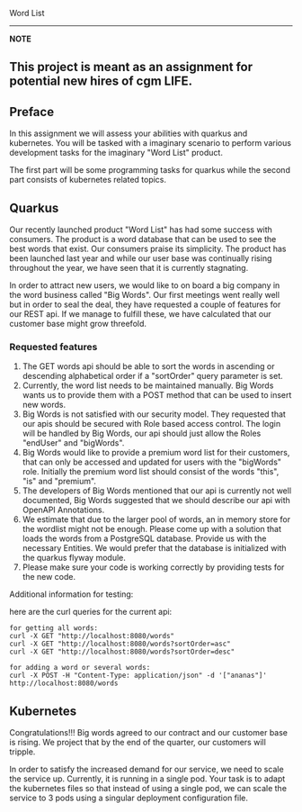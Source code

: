 Word List

---
**NOTE**

This project is meant as an assignment for potential new hires of cgm LIFE.
---

## Preface
In this assignment we will assess your abilities with quarkus and kubernetes. You will be tasked with a imaginary 
scenario to perform various development tasks for the imaginary "Word List" product.

The first part will be some programming tasks for quarkus while the second part consists of kubernetes related 
topics.

## Quarkus

Our recently launched product "Word List" has had some success with consumers. The product is a word database
that can be used to see the best words that exist. Our consumers praise its simplicity. The product has been launched 
last year and while our user base was continually rising throughout the year, we have seen that it is currently 
stagnating.

In order to attract new users, we would like to on board a big company in the word business called "Big Words".
Our first meetings went really well but in order to seal the deal, they have requested a couple of features for our 
REST api. If we manage to fulfill these, we have calculated that our customer base might grow threefold.

### Requested features

1. The GET words api should be able to sort the words in ascending or descending alphabetical order if a "sortOrder"
query parameter is set.
2. Currently, the word list needs to be maintained manually. Big Words wants us to provide them with a POST method that 
can be used to insert new words.
3. Big Words is not satisfied with our security model. They requested that our apis should be secured with Role based 
access control. The login will be handled by Big Words, our api should just allow the Roles "endUser" and "bigWords".
4. Big Words would like to provide a premium word list for their customers, that can only be accessed and updated for
users with the "bigWords" role. Initially the premium word list should consist of the words "this", "is" and "premium".
5. The developers of Big Words mentioned that our api is currently not well documented, Big Words suggested that we 
should describe our api with OpenAPI Annotations.
6. We estimate that due to the larger pool of words, an in memory store for the wordlist might not be enough. Please 
come up with a solution that loads the words from a PostgreSQL database. Provide us with the necessary Entities. We 
would prefer that the database is initialized with the quarkus flyway module.
7. Please make sure your code is working correctly by providing tests for the new code.

Additional information for testing:

here are the curl queries for the current api:

``` 
for getting all words:
curl -X GET "http://localhost:8080/words"
curl -X GET "http://localhost:8080/words?sortOrder=asc"
curl -X GET "http://localhost:8080/words?sortOrder=desc"

for adding a word or several words:
curl -X POST -H "Content-Type: application/json" -d '["ananas"]' http://localhost:8080/words

```

## Kubernetes

Congratulations!!! Big words agreed to our contract and our customer base is rising. We project that by the end of the 
quarter, our customers will tripple.  

In order to satisfy the increased demand for our service, we need to scale the service up. Currently, it is running in a 
single pod. Your task is to adapt the kubernetes files so that instead of using a single pod, we can scale the service 
to 3 pods using a singular deployment configuration file.
